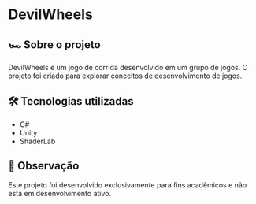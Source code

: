 # DevilWheels  

## 🏎️ Sobre o projeto  
DevilWheels é um jogo de corrida desenvolvido em um grupo de jogos. O projeto foi criado para explorar conceitos de desenvolvimento de jogos.  

## 🛠️ Tecnologias utilizadas  
- C#  
- Unity  
- ShaderLab  

## 📌 Observação  
Este projeto foi desenvolvido exclusivamente para fins acadêmicos e não está em desenvolvimento ativo.
